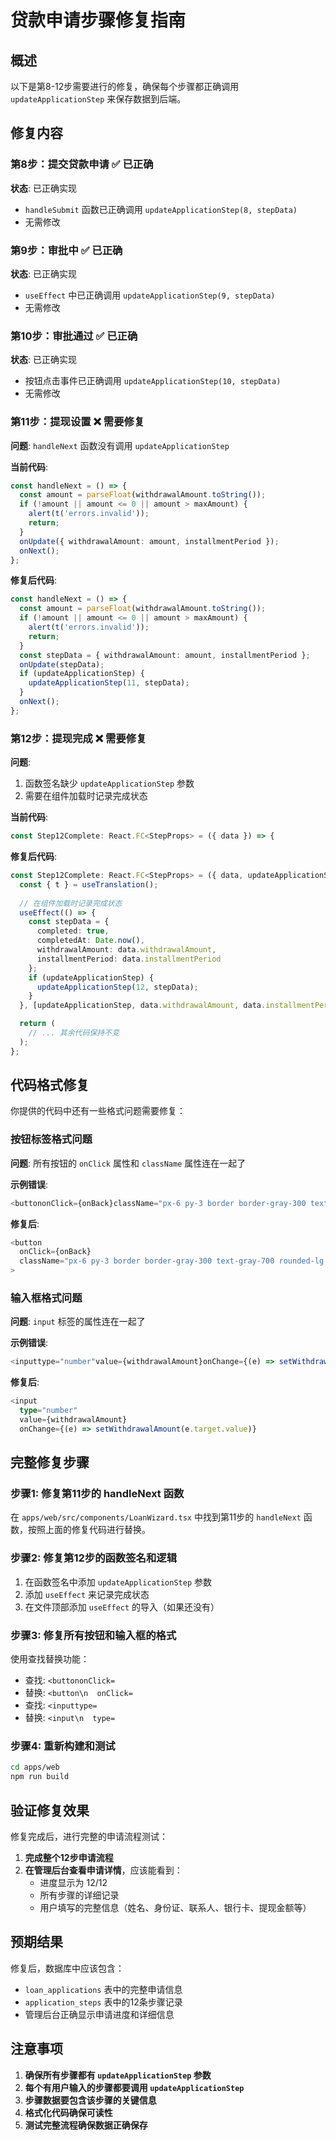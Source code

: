 # 贷款申请步骤修复指南

## 概述
以下是第8-12步需要进行的修复，确保每个步骤都正确调用 `updateApplicationStep` 来保存数据到后端。

## 修复内容

### 第8步：提交贷款申请 ✅ 已正确
**状态**: 已正确实现
- `handleSubmit` 函数已正确调用 `updateApplicationStep(8, stepData)`
- 无需修改

### 第9步：审批中 ✅ 已正确
**状态**: 已正确实现
- `useEffect` 中已正确调用 `updateApplicationStep(9, stepData)`
- 无需修改

### 第10步：审批通过 ✅ 已正确
**状态**: 已正确实现
- 按钮点击事件已正确调用 `updateApplicationStep(10, stepData)`
- 无需修改

### 第11步：提现设置 ❌ 需要修复
**问题**: `handleNext` 函数没有调用 `updateApplicationStep`

**当前代码**:
```typescript
const handleNext = () => {
  const amount = parseFloat(withdrawalAmount.toString());
  if (!amount || amount <= 0 || amount > maxAmount) {
    alert(t('errors.invalid'));
    return;
  }
  onUpdate({ withdrawalAmount: amount, installmentPeriod });
  onNext();
};
```

**修复后代码**:
```typescript
const handleNext = () => {
  const amount = parseFloat(withdrawalAmount.toString());
  if (!amount || amount <= 0 || amount > maxAmount) {
    alert(t('errors.invalid'));
    return;
  }
  const stepData = { withdrawalAmount: amount, installmentPeriod };
  onUpdate(stepData);
  if (updateApplicationStep) {
    updateApplicationStep(11, stepData);
  }
  onNext();
};
```

### 第12步：提现完成 ❌ 需要修复
**问题**: 
1. 函数签名缺少 `updateApplicationStep` 参数
2. 需要在组件加载时记录完成状态

**当前代码**:
```typescript
const Step12Complete: React.FC<StepProps> = ({ data }) => {
```

**修复后代码**:
```typescript
const Step12Complete: React.FC<StepProps> = ({ data, updateApplicationStep }) => {
  const { t } = useTranslation();
  
  // 在组件加载时记录完成状态
  useEffect(() => {
    const stepData = { 
      completed: true, 
      completedAt: Date.now(),
      withdrawalAmount: data.withdrawalAmount,
      installmentPeriod: data.installmentPeriod
    };
    if (updateApplicationStep) {
      updateApplicationStep(12, stepData);
    }
  }, [updateApplicationStep, data.withdrawalAmount, data.installmentPeriod]);

  return (
    // ... 其余代码保持不变
  );
};
```

## 代码格式修复

你提供的代码中还有一些格式问题需要修复：

### 按钮标签格式问题
**问题**: 所有按钮的 `onClick` 属性和 `className` 属性连在一起了

**示例错误**:
```typescript
<buttononClick={onBack}className="px-6 py-3 border border-gray-300 text-gray-700 rounded-lg hover:bg-gray-50">
```

**修复后**:
```typescript
<button
  onClick={onBack}
  className="px-6 py-3 border border-gray-300 text-gray-700 rounded-lg hover:bg-gray-50"
>
```

### 输入框格式问题
**问题**: `input` 标签的属性连在一起了

**示例错误**:
```typescript
<inputtype="number"value={withdrawalAmount}onChange={(e) => setWithdrawalAmount(e.target.value)}
```

**修复后**:
```typescript
<input
  type="number"
  value={withdrawalAmount}
  onChange={(e) => setWithdrawalAmount(e.target.value)}
```

## 完整修复步骤

### 步骤1: 修复第11步的 handleNext 函数
在 `apps/web/src/components/LoanWizard.tsx` 中找到第11步的 `handleNext` 函数，按照上面的修复代码进行替换。

### 步骤2: 修复第12步的函数签名和逻辑
1. 在函数签名中添加 `updateApplicationStep` 参数
2. 添加 `useEffect` 来记录完成状态
3. 在文件顶部添加 `useEffect` 的导入（如果还没有）

### 步骤3: 修复所有按钮和输入框的格式
使用查找替换功能：
- 查找: `<buttononClick=`
- 替换: `<button\n  onClick=`
- 查找: `<inputtype=`
- 替换: `<input\n  type=`

### 步骤4: 重新构建和测试
```bash
cd apps/web
npm run build
```

## 验证修复效果

修复完成后，进行完整的申请流程测试：

1. **完成整个12步申请流程**
2. **在管理后台查看申请详情**，应该能看到：
   - 进度显示为 12/12
   - 所有步骤的详细记录
   - 用户填写的完整信息（姓名、身份证、联系人、银行卡、提现金额等）

## 预期结果

修复后，数据库中应该包含：
- `loan_applications` 表中的完整申请信息
- `application_steps` 表中的12条步骤记录
- 管理后台正确显示申请进度和详细信息

## 注意事项

1. **确保所有步骤都有 `updateApplicationStep` 参数**
2. **每个有用户输入的步骤都要调用 `updateApplicationStep`**
3. **步骤数据要包含该步骤的关键信息**
4. **格式化代码确保可读性**
5. **测试完整流程确保数据正确保存**